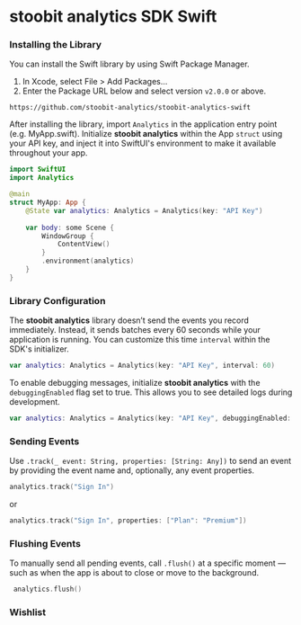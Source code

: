 # stoobit analytics SDK Swift

### Installing the Library
You can install the Swift library by using Swift Package Manager.
1. In Xcode, select File > Add Packages…
2. Enter the Package URL below and select version `v2.0.0` or above.
```
https://github.com/stoobit-analytics/stoobit-analytics-swift
```
After installing the library, import `Analytics` in the application entry point (e.g. MyApp.swift). Initialize **stoobit analytics** within the App `struct` using your API key, and inject it into SwiftUI's environment to make it available throughout your app.
```swift
import SwiftUI
import Analytics

@main
struct MyApp: App {
    @State var analytics: Analytics = Analytics(key: "API Key")
    
    var body: some Scene {
        WindowGroup {
            ContentView()
        }
        .environment(analytics)
    }
}
```

### Library Configuration
The **stoobit analytics** library doesn’t send the events you record immediately. Instead, it sends batches every 60 seconds while your application is running. You can customize this time `interval` within the SDK's initializer.
```swift
var analytics: Analytics = Analytics(key: "API Key", interval: 60)
```

To enable debugging messages, initialize **stoobit analytics** with the `debuggingEnabled` flag set to true. This allows you to see detailed logs during development.
```swift
var analytics: Analytics = Analytics(key: "API Key", debuggingEnabled: true)
```

### Sending Events
Use `.track(_ event: String, properties: [String: Any])` to send an event by providing the event name and, optionally, any event properties.
```swift
analytics.track("Sign In")
```
or
```swift
analytics.track("Sign In", properties: ["Plan": "Premium"])
```

### Flushing Events
To manually send all pending events, call `.flush()` at a specific moment — such as when the app is about to close or move to the background.
```swift
 analytics.flush()
```

### Wishlist

